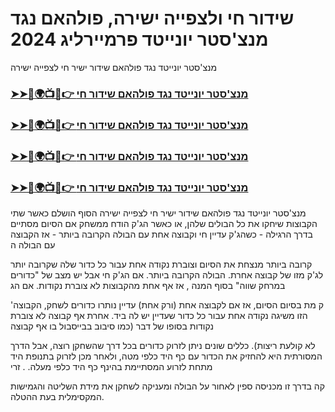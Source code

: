 #  שידור חי ולצפייה ישירה, פולהאם נגד מנצ'סטר יונייטד פרמיירליג 2024

מנצ'סטר יונייטד נגד פולהאם שידור ישיר חי לצפייה ישירה

<h3><a href="https://cutt.ly/zev9E4Mr">➤➤🔴🌍📺📱👉 מנצ'סטר יונייטד נגד פולהאם שידור חי</a></h3>

<h3><a href="https://cutt.ly/zev9E4Mr">➤➤🔴🌍📺📱👉 מנצ'סטר יונייטד נגד פולהאם שידור חי</a></h3>

<h3><a href="https://cutt.ly/zev9E4Mr">➤➤🔴🌍📺📱👉 מנצ'סטר יונייטד נגד פולהאם שידור חי</a></h3>

<h3><a href="https://cutt.ly/zev9E4Mr">➤➤🔴🌍📺📱👉 מנצ'סטר יונייטד נגד פולהאם שידור חי</a></h3>

מנצ'סטר יונייטד נגד פולהאם שידור ישיר חי לצפייה ישירה הסוף הושלם כאשר שתי הקבוצות שיחקו את כל הבולים שלהן, או כאשר הג'ק הודח ממשחק אם הסיום מסתיים בדרך הרגילה - כשהג'ק עדיין חי וקבוצה אחת עם הבולה הקרובה ביותר - אז הקבוצה עם הבולה ה

קרובה ביותר מנצחת את הסיום וצוברת נקודה אחת עבור כל כדור שלה שקרובה יותר לג'ק מזו של קבוצה אחרת. הבולה הקרובה ביותר. אם הג'ק חי אבל יש מצב של "כדורים במרחק שווה" בסוף המנה , אז אף אחת מהקבוצות לא צוברת נקודות. אם הג

'ק מת בסיום הסיום, אז אם לקבוצה אחת (ורק אחת) עדיין נותרו כדורים לשחק, הקבוצה הזו משיגה נקודה אחת עבור כל כדור שעדיין יש לה ביד. אחרת אף קבוצה לא צוברת נקודות בסופו של דבר (כמו סיבוב בבייסבול בו אף קבוצה

לא קולעת ריצות). כללים שונים ניתן לזרוק כדורים בכל דרך שהשחקן רוצה, אבל הדרך המסורתית היא להחזיק את הכדור עם כף היד כלפי מטה, ולאחר מכן לזרוק בתנופת היד מתחת לזרוע המסתיימת בהינף כף היד כלפי מעלה. . זרי

קה בדרך זו מכניסה ספין לאחור על הבולה ומעניקה לשחקן את מידת השליטה והגמישות המקסימלית בעת ההטלה.​
